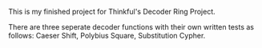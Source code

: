 This is my finished project for Thinkful's Decoder Ring Project.

There are three seperate decoder functions with their own written tests as follows:
Caeser Shift, Polybius Square, Substitution Cypher.
